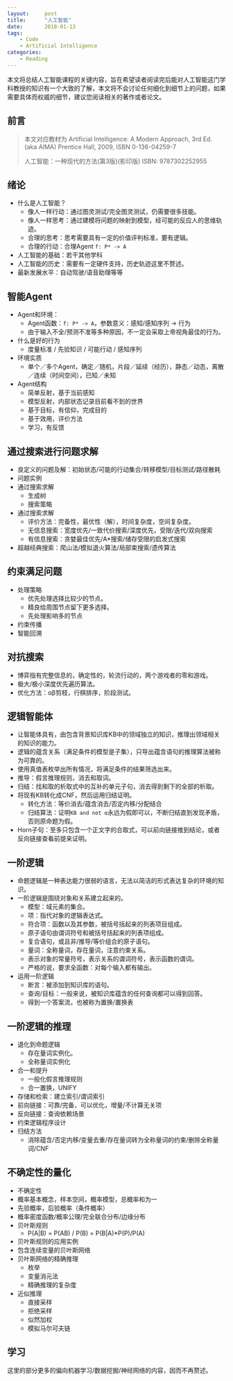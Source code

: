 ```yaml
---
layout:     post
title:      "人工智能"
date:       2018-01-13
tags:
    - Code
    - Artificial Intelligence
categories:
    - Reading
---
```


本文将总结人工智能课程的关键内容，旨在希望读者阅读完后能对人工智能这门学科教授的知识有一个大致的了解，本文将不会讨论任何细化到细节上的问题，如果需要具体而权威的细节，建议您阅读相关的著作或者论文。


## 前言
> 本文对应教材为
> Artificial Intelligence: A Modern Approach, 3rd Ed. (aka AIMA) Prentice Hall, 2009, ISBN 0-136-04259-7 
> 
> 人工智能：一种现代的方法(第3版)(影印版) ISBN: 9787302252955

## 绪论

+ 什么是人工智能？
    + 像人一样行动：通过图灵测试/完全图灵测试，仍需要很多技能。
    + 像人一样思考：通过建模将问题的映射到模型，经可能的反应人的思维轨迹。
    + 合理的思考：思考需要具有一定的价值评判标准，要有逻辑。
    + 合理的行动：合理Agent `f: P* -> A`
+ 人工智能的基础：若干其他学科
+ 人工智能的历史：需要有一定硬件支持，历史轨迹这里不赘述。
+ 最新发展水平：自动驾驶/语音助理等等

<!--more-->


## 智能Agent

+ Agent和环境：
    + Agent函数：`f: P* -> A`，参数意义：感知/感知序列 -> 行为
    + 由于输入不全/预测不准等多种原因，不一定会采取上帝视角最佳的行为。
+ 什么是好的行为
    + 度量标准 / 先验知识 / 可能行动 / 感知序列
+ 环境实质
    + 单个／多个Agent，确定／随机，片段／延续（经历），静态／动态，离散／连续（时间空间），已知／未知
+ Agent结构
    + 简单反射，基于当前感知
    + 模型反射，内部状态记录目前看不到的世界
    + 基于目标，有信仰，完成目的
    + 基于效用，评价方法
    + 学习，有反馈

## 通过搜索进行问题求解
+ 良定义的问题及解：初始状态/可能的行动集合/转移模型/目标测试/路径散耗
+ 问题实例
+ 通过搜索求解
    + 生成树
    + 搜索策略
+ 通过搜索求解
    + 评价方法：完备性，最优性（解），时间复杂度，空间复杂度。
    + 无信息搜索：宽度优先/一致代价搜索/深度优先，受限/迭代/双向搜索
    + 有信息搜索：贪婪最佳优先/A*搜索/储存受限的启发式搜索
+ 超越经典搜索：爬山法/模拟退火算法/局部束搜索/遗传算法

## 约束满足问题
+ 处理策略
    + 优先处理选择比较少的节点。
    + 精良给周围节点留下更多选择。
    + 先处理影响多的节点
+ 约束传播
+ 智能回溯

## 对抗搜索
+ 博弈指有完整信息的，确定性的，轮流行动的，两个游戏者的零和游戏。
+ 极大/极小深度优先遍历算法。
+ 优化方法：αβ剪枝，行棋排序，阶段测试。

## 逻辑智能体
+ 让智能体具有，由包含背景知识库KB中的领域独立的知识，推理出领域相关的知识的能力。
+ 逻辑的蕴含关系（满足条件的模型是子集），只导出蕴含语句的推理算法被称为可靠的。
+ 使用真值表枚举出所有情况，将满足条件的结果筛选出来。
+ 推导：假言推理规则，消去和取词。
+ 归结：找和取的析取式中的互补的单元子句，消去得到剩下的全部的析取。
+ 将现有KB转化成CNF，然后运用归结证明。
    + 转化方法：等价消去/蕴含消去/否定内移/分配结合
    + 归结算法：证明`KB and not α`永远为假即可以，不断归结直到发现矛盾，否则原命题为假。
+ Horn子句：至多只包含一个正文字的合取式，可以前向链接推到结论，或者反向链接查看前提来证明。

## 一阶逻辑
+ 命题逻辑是一种表达能力很弱的语言，无法以简洁的形式表达复杂的环境的知识。
+ 一阶逻辑是围绕对象和关系建立起来的。
    + 模型：域元素的集合。
    + 项：指代对象的逻辑表达式。
    + 符合项：函数以及其参数，被括号括起来的列表项目组成。
    + 原子语句由谓词符号和被括号括起来的列表项组成。
    + 复合语句，或且非/推导/等价组合的原子语句。
    + 量词：全称量词，存在量词，注意约束关系。
    + 表示对象的常量符号，表示关系的谓词符号，表示函数的谓词。
    + 严格的说，要求全函数：对每个输入都有输出。
+ 运用一阶逻辑
    + 断言：被添加到知识库的语句。
    + 查询/目标：一般来说，被知识库蕴含的任何查询都可以得到回答。
    + 得到一个答案流，也被称为置换/置换表

## 一阶逻辑的推理
+ 退化到命题逻辑
    + 存在量词实例化。
    + 全称量词实例化
+ 合一和提升
    + 一般化假言推理规则
    + 合一置换，UNIFY
+ 存储和检索：建立索引/谓词索引
+ 前向链接：可靠/完备，可以优化，增量/不计算无关项
+ 反向链接：查询依赖场景
+ 约束逻辑程序设计
+ 归结方法
    + 消除蕴含/否定内移/变量去重/存在量词转为全称量词的约束/删除全称量词/CNF

## 不确定性的量化
+ 不确定性
+ 概率基本概念，样本空间，概率模型，总概率和为一
+ 先验概率，后验概率（条件概率）
+ 概率密度函数/概率公理/完全联合分布/边缘分布
+ 贝叶斯规则
    + P(A|B) = P(AB) / P(B) = P(B|A)*P(P)/P(A)
+ 贝叶斯规则的应用实例
+ 包含连续变量的贝叶斯网络
+ 贝叶斯网络的精确推理
    + 枚举
    + 变量消元法
    + 精确推理的复杂度
+ 近似推理
    + 直接采样
    + 拒绝采样
    + 似然加权
    + 模拟马尔可夫链

## 学习

这里的部分更多的偏向机器学习/数据挖掘/神经网络的内容，因而不再赘述。